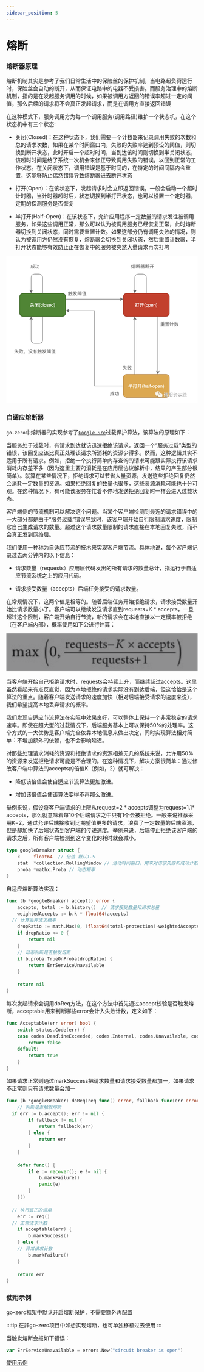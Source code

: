 ```yaml
---
sidebar_position: 5
---
```


# 熔断

### 熔断器原理

熔断机制其实是参考了我们日常生活中的保险丝的保护机制，当电路超负荷运行时，保险丝会自动的断开，从而保证电路中的电器不受损害。而服务治理中的熔断机制，指的是在发起服务调用的时候，如果被调用方返回的错误率超过一定的阈值，那么后续的请求将不会真正发起请求，而是在调用方直接返回错误

在这种模式下，服务调用方为每一个调用服务(调用路径)维护一个状态机，在这个状态机中有三个状态:

* 关闭(Closed)：在这种状态下，我们需要一个计数器来记录调用失败的次数和总的请求次数，如果在某个时间窗口内，失败的失败率达到预设的阈值，则切换到断开状态，此时开启一个超时时间，当到达该时间则切换到半关闭状态，该超时时间是给了系统一次机会来修正导致调用失败的错误，以回到正常的工作状态。在关闭状态下，调用错误是基于时间的，在特定的时间间隔内会重置，这能够防止偶然错误导致熔断器进去断开状态

* 打开(Open)：在该状态下，发起请求时会立即返回错误，一般会启动一个超时计时器，当计时器超时后，状态切换到半打开状态，也可以设置一个定时器，定期的探测服务是否恢复

* 半打开(Half-Open)：在该状态下，允许应用程序一定数量的请求发往被调用服务，如果这些调用正常，那么可以认为被调用服务已经恢复正常，此时熔断器切换到关闭状态，同时需要重置计数。如果这部分仍有调用失败的情况，则认为被调用方仍然没有恢复，熔断器会切换到关闭状态，然后重置计数器，半打开状态能够有效防止正在恢复中的服务被突然大量请求再次打垮

![breaker](/images/go_zero/breaker.png)

### 自适应熔断器

`go-zero`中熔断器的实现参考了[`Google Sre`](https://landing.google.com/sre/sre-book/chapters/handling-overload/)过载保护算法，该算法的原理如下：

当服务处于过载时，有请求到达就该迅速拒绝该请求，返回一个“服务过载”类型的错误，该回复应该比真正处理该请求所消耗的资源少得多。然而，这种逻辑其实不适用于所有请求。例如，拒绝一个执行简单内存查询的请求可能跟实际执行该请求消耗内存差不多（因为这里主要的消耗是在应用层协议解析中，结果的产生部分很简单）。就算在某些情况下，拒绝请求可以节省大量资源，发送这些拒绝回复仍然会消耗一定数量的资源。如果拒绝回复的数量也很多，这些资源消耗可能也十分可观。在这种情况下，有可能该服务在忙着不停地发送拒绝回复时一样会进入过载状态。

客户端侧的节流机制可以解决这个问题。当某个客户端检测到最近的请求错误中的一大部分都是由于“服务过载”错误导致时，该客户端开始自行限制请求速度，限制它自己生成请求的数量。超过这个请求数量限制的请求直接在本地回复失败，而不会真正发到网络层。

我们使用一种称为自适应节流的技术来实现客户端节流。具体地说，每个客户端记录过去两分钟内的以下信息：

* 请求数量（requests）应用层代码发出的所有请求的数量总计，指运行于自适应节流系统之上的应用代码。

* 请求接受数量（accepts）后端任务接受的请求数量。

在常规情况下，这两个值是相等的。随着后端任务开始拒绝请求，请求接受数量开始比请求数量小了。客户端可以继续发送请求直到requests=K * accepts，一旦超过这个限制，客户端开始自行节流，新的请求会在本地直接以一定概率被拒绝（在客户端内部），概率使用如下公进行计算：

![breaker](/images/go_zero/breaker_algo.png)

当客户端开始自己拒绝请求时，requests会持续上升，而继续超过accepts。这里虽然看起来有点反直觉，因为本地拒绝的请求实际没有到达后端，但这恰恰是这个算法的重点。随着客户端发送请求的速度加快（相对后端接受请求的速度来说），我们希望提高本地丢弃请求的概率。

我们发现自适应节流算法在实际中效果良好，可以整体上保持一个非常稳定的请求速率。即使在超大型的过载情况下，后端服务基本上可以保持50%的处理率。这个方式的一大优势是客户端完全依靠本地信息来做出决定，同时实现算法相对简单：不增加额外的依赖，也不会影响延迟。

对那些处理请求消耗的资源和拒绝请求的资源相差无几的系统来说，允许用50%的资源来发送拒绝请求可能是不合理的。在这种情况下，解决方案很简单：通过修改客户端中算法的accepts的倍值K（例如，2）就可解决：

* 降低该倍值会使自适应节流算法更加激进。

* 增加该倍值会使该算法变得不再那么激进。

举例来说，假设将客户端请求的上限从request=2 * accepts调整为request=1.1* accepts，那么就意味着每10个后端请求之中只有1个会被拒绝。一般来说推荐采用K=2，通过允许后端接收到比期望值更多的请求，浪费了一定数量的后端资源，但是却加快了后端状态到客户端的传递速度。举例来说，后端停止拒绝该客户端的请求之后，所有客户端检测到这个变化的耗时就会减小。

```go title="go-zero/core/breaker/googlebreaker.go"
type googleBreaker struct {
    k     float64  // 倍值 默认1.5
    stat  *collection.RollingWindow // 滑动时间窗口，用来对请求失败和成功计数
    proba *mathx.Proba // 动态概率
}
```

自适应熔断算法实现：

```go title="go-zero/core/breaker/googlebreaker.go"
func (b *googleBreaker) accept() error {
    accepts, total := b.history()  // 请求接受数量和请求总量
    weightedAccepts := b.k * float64(accepts)
  // 计算丢弃请求概率
    dropRatio := math.Max(0, (float64(total-protection)-weightedAccepts)/float64(total+1))
    if dropRatio <= 0 {
        return nil
    }
    // 动态判断是否触发熔断
    if b.proba.TrueOnProba(dropRatio) {
        return ErrServiceUnavailable
    }

    return nil
}
```

每次发起请求会调用doReq方法，在这个方法中首先通过accept校验是否触发熔断，acceptable用来判断哪些error会计入失败计数，定义如下：

```go title="go-zero/zrpc/internal/codes/accept.go"
func Acceptable(err error) bool {
    switch status.Code(err) {
    case codes.DeadlineExceeded, codes.Internal, codes.Unavailable, codes.DataLoss: // 异常请求错误
        return false
    default:
        return true
    }
}
```

如果请求正常则通过markSuccess把请求数量和请求接受数量都加一，如果请求不正常则只有请求数量会加一

```go title="go-zero/core/breaker/googlebreaker.go"
func (b *googleBreaker) doReq(req func() error, fallback func(err error) error, acceptable Acceptable) error {
    // 判断是否触发熔断
  if err := b.accept(); err != nil {
        if fallback != nil {
            return fallback(err)
        } else {
            return err
        }
    }

    defer func() {
        if e := recover(); e != nil {
            b.markFailure()
            panic(e)
        }
    }()

  // 执行真正的调用
    err := req()
  // 正常请求计数
    if acceptable(err) {
        b.markSuccess()
    } else {
    // 异常请求计数
        b.markFailure()
    }

    return err
}
```

### 使用示例

go-zero框架中默认开启熔断保护，不需要额外再配置

:::tip
在非go-zero项目中如想实现熔断，也可单独移植过去使用
:::

当触发熔断会报如下错误：

```go title="go-zero/core/breaker/breaker.go"
var ErrServiceUnavailable = errors.New("circuit breaker is open")
````

[使用示例](https://github.com/zeromicro/zero-examples/tree/main/breaker)
